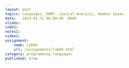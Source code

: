 ```yaml
---
layout: post
topics: Languages, EBNF, Lexical Analysis, Number bases
date:   2024-03-21 08:00:00 -0800
slides: 
code1: 
notes1: 
video1: 
assignment:
    name: Lab04
    url: /assignments/lab04.html
category: programming-languages
published: true
---
```

